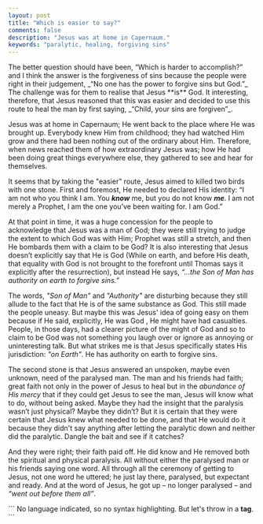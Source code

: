 ```yaml
---
layout: post
title: "Which is easier to say?"
comments: false
description: "Jesus was at home in Capernaum."
keywords: "paralytic, healing, forgiving sins"
---
```


<div class="align-justify">
The better question should have been, “Which is harder to accomplish?” and I think the answer is the forgiveness of sins because the people were right in their judgement, _“No one has the power to forgive sins but God.”_ The challenge was for them to realise that Jesus **is** God. It interesting, therefore, that Jesus reasoned that this was easier and decided to use this route to heal the man by first saying, _“Child, your sins are forgiven”_. 

Jesus was at home in Capernaum; He went back to the place where He was brought up. Everybody knew Him from childhood; they had watched Him grow and there had been nothing out of the ordinary about Him. Therefore, when news reached them of how extraordinary Jesus was; how He had been doing great things everywhere else, they gathered to see and hear for themselves. 

It seems that by taking the "easier" route, Jesus aimed to killed two birds with one stone. First and foremost, He needed to declared His identity: “I am not who you think I am. You _**know**_ me, but you do not know _**me**_. I am not merely a Prophet, I am the one you’ve been waiting for. I am God.”

At that point in time, it was a huge concession for the people to acknowledge that Jesus was a man of God; they were still trying to judge the extent to which God was with Him; Prophet was still a stretch, and then He bombards them with a claim to be God? It is also interesting that Jesus doesn’t explicitly say that He is God (While on earth, and before His death, that equality with God is not brought to the forefront until Thomas says it explicitly after the resurrection), but instead He says, _“…the Son of Man has authority on earth to forgive sins.”_

The words, _"Son of Man"_ and _"Authority"_ are disturbing because they still allude to the fact that He is of the same substance as God. This still made the people uneasy. But maybe this was Jesus' idea of going easy on them because if He said, explicitly, He was God , He might have had casualties. People, in those days, had a clearer picture of the might of God and so to claim to be God was not something you laugh over or ignore as annoying or uninteresting talk. But what strikes me is that Jesus specifically states His jurisdiction: _"on Earth"_. He has authority on earth to forgive sins. 

The second stone is that Jesus answered an unspoken, maybe even unknown, need of the paralysed man. The man and his friends had faith; great faith not only in the power of Jesus to heal but in the _abundance of His mercy_ that if they could get Jesus to see the man, Jesus will know what to do, without being asked. Maybe they had the insight that the paralysis wasn’t just physical? Maybe they didn’t? But it is certain that they were certain that Jesus knew what needed to be done, and that He would do it because they didn't say anything after letting the paralytic down and neither did the paralytic. Dangle the bait and see if it catches?

And they were right; their faith paid off. He did know and He removed both the spiritual and physical paralysis. All without either the paralysed man or his friends saying one word. All through all the ceremony of getting to Jesus, not one word he uttered; he just lay there, paralysed, but expectant and ready. And at the word of Jesus, he got up – no longer paralysed – and _“went out before them all”_.
</div>
```
No language indicated, so no syntax highlighting.
But let's throw in a <b>tag</b>.
```
